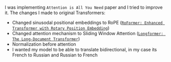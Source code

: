 I was implementing `Attention is All You Need` paper and I tried to improve it.
The changes I made to original Transformers:
- Changed sinusodal positional embeddings to RoPE ([`RoFormer: Enhanced Transformer with Rotary Position Embedding`](https://arxiv.org/abs/2104.09864))
- Changed attention mechanism to Sliding Window Attention ([`Longformer: The Long-Document Transformer`](https://arxiv.org/pdf/2004.05150))
- Normalization before attention
- I wanted my model to be able to translate bidirectional, in my case its French to Russian and Russian to French
